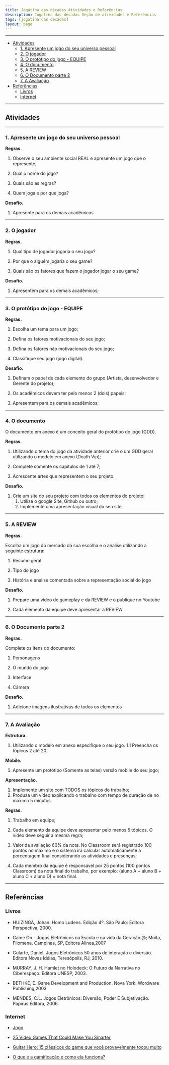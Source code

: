```yaml
---
title: Jogatina das décadas Atividades e Referências
description: Jogatina das décadas Seção de atividades e Referências
tags: [jogatina das decadas]
layout: page
---
```


***

- [Atividades](#atividades)
  - [1. Apresente um jogo do seu universo pessoal](#1-apresente-um-jogo-do-seu-universo-pessoal)
  - [2. O jogador](#2-o-jogador)
  - [3. O protótipo do jogo - EQUIPE](#3-o-protótipo-do-jogo---equipe)
  - [4. O documento](#4-o-documento)
  - [5. A REVIEW](#5-a-review)
  - [6. O Documento parte 2](#6-o-documento-parte-2)
  - [7. A Avaliação](#7-a-avaliação)
- [Referências](#referências)
  - [Livros](#livros)
  - [Internet](#internet)

***

## Atividades

***

### 1. Apresente um jogo do seu universo pessoal

**Regras.**

1. Observe o seu ambiente  social REAL e apresente um jogo que o represente;

2. Qual o nome do jogo?

3. Quais são as regras?

4. Quem joga e por que joga?

**Desafio.**

1. Apresente para os demais acadêmicos

***

### 2. O jogador

**Regras.**

1. Qual tipo de jogador jogaria o seu jogo?

2. Por que o alguém jogaria o seu game?

3. Quais são os fatores que fazem o jogador jogar o seu game?

**Desafio.**

1. Apresentem para os demais acadêmicos;

***

### 3. O protótipo do jogo - EQUIPE

**Regras.**

1. Escolha um tema para um jogo;

2. Defina os fatores motivacionais do seu jogo;

3. Defina os fatores não motivacionais do seu jogo;

4. Classifique seu jogo (jogo digital).

**Desafio.**

1. Definam o papel de cada elemento do grupo (Artista, desenvolvedor e Gerente do projeto);

2. Os acadêmicos devem ter pelo menos 2 (dois)  papeis;

3. Apresentem para os demais acadêmicos;

***

### 4. O documento

O documento em anexo é um conceito geral do protótipo do jogo (GDD).

**Regras.**

1. Utilizando o tema do jogo da atividade anterior crie o um GDD geral utilizando o modelo em anexo (Death Vip);

2. Complete somente os capítulos de 1 até 7;

3. Acrescente artes que representem o seu projeto.


**Desafio.**

1. Crie um site do seu projeto com todos os elementos do projeto:
   1. Utilize o google Site, Github ou outro;
   1. Implemente uma apresentação visual do seu site.

***

### 5. A REVIEW

**Regras.**

Escolha um jogo do mercado da sua escolha e o analise utilizando a seguinte estrutura:

1. Resumo geral

2. Tipo do jogo

3. História e analise comentada sobre a representação social do jogo

**Desafio.**

1. Prepare uma vídeo de gameplay e da REVIEW e o publique no Youtube

2. Cada elemento da equipe deve apresentar a REVIEW

***

### 6. O Documento parte 2

**Regras.**

Complete os itens do documento:

1. Personagens

2. O mundo do jogo

3. Interface

4. Câmera

**Desafio.**

1. Adicione imagens ilustrativas de todos os elementos

***

### 7. A Avaliação

**Estrutura.**

1. Utilizando o modelo em anexo especifique o seu jogo.
1.1 Preencha os tópicos 2 até 20.

**Mobile.**

1. Apresente um protótipo  (Somente as telas) versão mobile do seu jogo;

**Apresentação.**

1. Implemente um site com TODOS os tópicos do trabalho;
1. Produza um vídeo explicando o trabalho com tempo de duração de no máximo 5 minutos.

**Regras.**

1. Trabalho em equipe;

1. Cada elemento da equipe deve apresentar pelo menos 5 tópicos. O vídeo deve seguir a mesma regra;

1. Valor da avaliação 60% da nota. No Classroom será registrado 100 pontos no máximo e o sistema irá calcular automaticamente a porcentagem final considerando as atividades e presenças;

1. Cada membro da equipe é responsável por 25 pontos (100 pontos Classroom) da nota final do trabalho, por exemplo: (aluno A +  aluno B +  aluno C + aluno D) = nota final.

***

## Referências

### Livros

- HUIZINGA, Johan. Homo Ludens. Edição 4º. São Paulo: Editora Perspectiva, 2000.

- Game On - Jogos Eletrônicos na Escola e na vida da Geração @; Moita, Filomena. Campinas, SP, Editora Alinea,2007

- Gularte, Daniel. Jogos Eletrônicos 50 anos de interação e diversão. Editora Novas Idéias, Teresópolis, RJ, 2010.

- MURRAY, J. H. Hamlet no Holodeck: O Futuro da Narrativa no Ciberespaço. Editora UNESP, 2003.

- BETHKE, E. Game Development and Production. Nova York: Wordware Publishing,2003.

- MENDES, C.L. Jogos Eletrônicos: Diversão, Poder E Subjetivação. Papirus Editora, 2006.


### Internet

- [Jogo](https://pt.wikipedia.org/wiki/Jogo)

- [25 Video Games That Could Make You Smarter](https://www.raisesmartkid.com/6-to-10-years-old/5-articles/57-what-video-games-are-good-for-the-brain)

- [Guitar Hero: 15 clássicos do game que você provavelmente tocou muito](https://rollingstone.uol.com.br/noticia/guitar-hero-15-classicos-do-game-que-voce-provavelmente-tocou-muito/)

- [O que é a gamificação e como ela funciona?](https://www.edools.com/o-que-e-gamificacao/)
